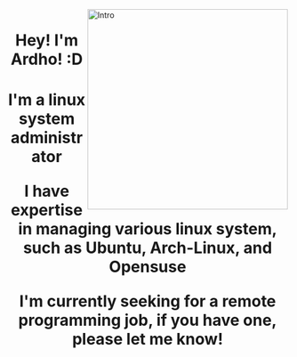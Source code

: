 <img align="right" alt="Intro" width="360" src="https://media.giphy.com/media/lRLzrbhmh5pFf4jOga/giphy.gif">
<h1 align="center">Hey! I'm Ardho! :D <h1>
<p align="center">I'm a linux system administrator<p>
<p align="center">I have expertise in managing various linux system, such as Ubuntu, Arch-Linux, and Opensuse<p>
<p align="center">I'm currently seeking for a remote programming job, if you have one, please let me know!<p>





<!---
muhammadlinoex2005/muhammadlinoex2005 is a ✨ special ✨ repository because its `README.md` (this file) appears on your GitHub profile.
You can click the Preview link to take a look at your changes.
--->
